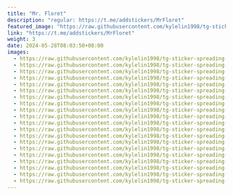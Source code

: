 ```yaml
---
title: "Mr. Floret"
description: "regular: https://t.me/addstickers/MrFloret"
featured_image: "https://raw.githubusercontent.com/kylelin1998/tg-sticker-spreading-worldwide-images/main/img/0690f74d-2b81-485e-a8f6-c0d71acdb95a.jpg"
link: "https://t.me/addstickers/MrFloret"
weight: 3
date: 2024-05-28T08:03:50+08:00
images:
  - https://raw.githubusercontent.com/kylelin1998/tg-sticker-spreading-worldwide-images/main/img/0690f74d-2b81-485e-a8f6-c0d71acdb95a.jpg
  - https://raw.githubusercontent.com/kylelin1998/tg-sticker-spreading-worldwide-images/main/img/de4ed5aa-3c7f-47dc-abf6-5879a8b60a9e.jpg
  - https://raw.githubusercontent.com/kylelin1998/tg-sticker-spreading-worldwide-images/main/img/66b04a99-9f07-444e-be77-ca910479ae54.jpg
  - https://raw.githubusercontent.com/kylelin1998/tg-sticker-spreading-worldwide-images/main/img/30bcab39-5946-4b96-80a9-438b6676b9a0.jpg
  - https://raw.githubusercontent.com/kylelin1998/tg-sticker-spreading-worldwide-images/main/img/a8fcb36f-be4f-4579-8cfb-bcb264e17974.jpg
  - https://raw.githubusercontent.com/kylelin1998/tg-sticker-spreading-worldwide-images/main/img/d8d66dc5-67be-48fc-822b-1b8e3e2dd680.jpg
  - https://raw.githubusercontent.com/kylelin1998/tg-sticker-spreading-worldwide-images/main/img/692ef5c3-14f1-4cf8-b6fd-9c004c3886b2.jpg
  - https://raw.githubusercontent.com/kylelin1998/tg-sticker-spreading-worldwide-images/main/img/ebf49821-42ef-4237-8a28-e8a2c453df61.jpg
  - https://raw.githubusercontent.com/kylelin1998/tg-sticker-spreading-worldwide-images/main/img/0afe845b-35e5-4a54-8183-e1d2f2095787.jpg
  - https://raw.githubusercontent.com/kylelin1998/tg-sticker-spreading-worldwide-images/main/img/c44cc432-52c9-464a-8086-43afc4cef09c.jpg
  - https://raw.githubusercontent.com/kylelin1998/tg-sticker-spreading-worldwide-images/main/img/1e3d00c2-c165-485a-9b7b-ebc92fe7122e.jpg
  - https://raw.githubusercontent.com/kylelin1998/tg-sticker-spreading-worldwide-images/main/img/8eea8520-dfd2-4858-b0a9-29f81293bf98.jpg
  - https://raw.githubusercontent.com/kylelin1998/tg-sticker-spreading-worldwide-images/main/img/d1456391-3583-4b03-ae1f-e5f3ec07393f.jpg
  - https://raw.githubusercontent.com/kylelin1998/tg-sticker-spreading-worldwide-images/main/img/0de858e2-dcdc-447d-989f-d5270501043d.jpg
  - https://raw.githubusercontent.com/kylelin1998/tg-sticker-spreading-worldwide-images/main/img/fcfa93b4-4966-4710-aeff-0aeabe870da3.jpg
  - https://raw.githubusercontent.com/kylelin1998/tg-sticker-spreading-worldwide-images/main/img/9dfbada7-4bc7-46a5-8a39-090151567570.jpg
  - https://raw.githubusercontent.com/kylelin1998/tg-sticker-spreading-worldwide-images/main/img/28b719b2-4cb4-447b-8bdd-de94d9e6cd44.jpg
  - https://raw.githubusercontent.com/kylelin1998/tg-sticker-spreading-worldwide-images/main/img/118ce30b-0ba6-40a0-887f-173e6c8b9e29.jpg
  - https://raw.githubusercontent.com/kylelin1998/tg-sticker-spreading-worldwide-images/main/img/bbc7f863-e62b-4b11-9038-f88483e238ad.jpg
  - https://raw.githubusercontent.com/kylelin1998/tg-sticker-spreading-worldwide-images/main/img/8857ade1-485a-4b35-b886-0dd66fdce51a.jpg
---
```

